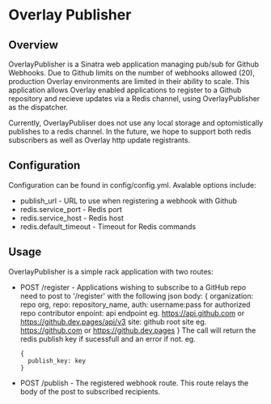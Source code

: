Overlay Publisher
==================

Overview
------------------

OverlayPublisher is a Sinatra web application managing pub/sub for Github Webhooks.  Due to Github limits on the number of webhooks
allowed (20), production Overlay environments are limited in their ability to scale.  This application allows Overlay enabled applications
to register to a Github repository and recieve updates via a Redis channel, using OverlayPublisher as the dispatcher.

Currently, OverlayPubliser does not use any local storage and optomistically publishes to a redis channel.  In the future, we hope to support both
redis subscribers as well as Overlay http update registrants.

Configuration
------------------

Configuration can be found in config/config.yml.  Avalable options include:

  * publish_url           - URL to use when registering a webhook with Github
  * redis.service_port    - Redis port
  * redis.service_host    - Redis host
  * redis.default_timeout - Timeout for Redis commands

Usage
------------------

OverlayPublisher is a simple rack application with two routes:

  * POST /register -  Applications wishing to subscribe to a GitHub repo need to post
    to '/register' with the following json body:
        {
          organization: repo org,
          repo:         repository_name,
          auth:         username:pass for authorized repo contributor
          enpoint:      api endpoint eg. https://api.github.com or https://github.dev.pages/api/v3
          site:         github root site eg. https://github.com or https://github.dev.pages
        }
    The call will return the redis publish key if sucessfull and an error if not. eg.

        {
          publish_key: key
        }

  * POST /publish - The registered webhook route.  This route relays the body of the post to subscribed recipients.
